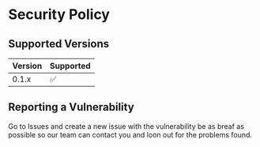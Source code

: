 # Security Policy

## Supported Versions

| Version | Supported          |
| ------- | ------------------ |
| 0.1.x   | :white_check_mark: |

## Reporting a Vulnerability

Go to Issues and create a new issue with the vulnerability be as breaf as possible so our team can contact you and loon out for the problems found.
